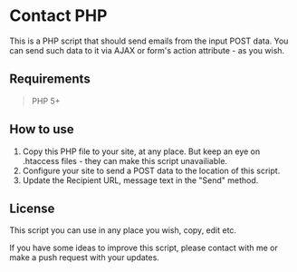 # Contact PHP

This is a PHP script that should send emails from the input POST data.
You can send such data to it via AJAX or form's action attribute - as you wish.

## Requirements

> PHP 5+

## How to use

1. Copy this PHP file to your site, at any place. But keep an eye on .htaccess files - they can make this script unavailiable.
2. Configure your site to send a POST data to the location of this script.
3. Update the Recipient URL, message text in the "Send" method.

## License

This script you can use in any place you wish, copy, edit etc.

If you have some ideas to improve this script, please contact with me or make a push request with your updates.